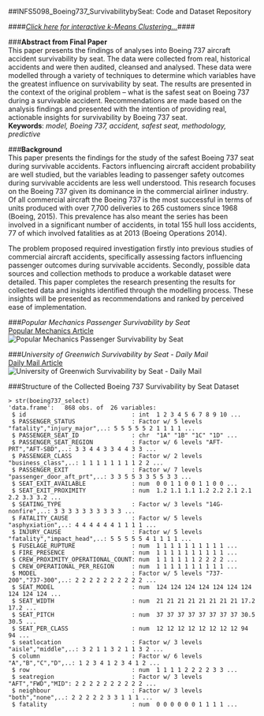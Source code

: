 ##INFS5098_Boeing737_SurvivabilitybySeat: Code and Dataset Repository
  

####*<a href="https://rjshanahan.shinyapps.io/Boeing737_Survivability_by_Seat_Clustering" target="_blank">Click here for interactive k-Means Clustering...</a>*####
  
    
###**Abstract from Final Paper**  
This paper presents the findings of analyses into Boeing 737 aircraft accident survivability by seat. The data were collected from real, historical accidents and were then audited, cleansed and analysed. These data were modelled through a variety of techniques to determine which variables have the greatest influence on survivability by seat. The results are presented in the context of the original problem – what is the safest seat on Boeing 737 during a survivable accident. Recommendations are made based on the analysis findings and presented with the intention of providing real, actionable insights for survivability by Boeing 737 seat.  
**Keywords**: *model, Boeing 737, accident, safest seat, methodology, predictive*  
  
  
###**Background**	  
This paper presents the findings for the study of the safest Boeing 737 seat during survivable accidents. Factors influencing aircraft accident probability are well studied, but the variables leading to passenger safety outcomes during survivable accidents are less well understood. This research focuses on the Boeing 737 given its dominance in the commercial airliner industry. Of all commercial aircraft the Boeing 737 is the most successful in terms of units produced with over 7,700 deliveries to 265 customers since 1968 (Boeing, 2015). This prevalence has also meant the series has been involved in a significant number of accidents, in total 155 hull loss accidents, 77 of which involved fatalities as at 2013 (Boeing Operations 2014).  
  
The problem proposed required investigation firstly into previous studies of commercial aircraft accidents, specifically assessing factors influencing passenger outcomes during survivable accidents. Secondly, possible data sources and collection methods to produce a workable dataset were detailed. This paper completes the research presenting the results for collected data and insights identified through the modelling process. These insights will be presented as recommendations and ranked by perceived ease of implementation.  
  
  
###*Popular Mechanics Passenger Survivability by Seat*  
[Popular Mechanics Article](http://www.popularmechanics.com/flight/a1918/4219452/)  
![Popular Mechanics Passenger Survivability by Seat](http://pop.h-cdn.co/assets/cm/15/05/54c88150d6d95_-_aircrash-seat-illo-0807.gif)
  
###*University of Greenwich Survivability by Seat - Daily Mail*   
[Daily Mail Article](http://www.popularmechanics.com/flight/a1918/4219452/)  
![University of Greenwich Survivability by Seat - Daily Mail](http://i.dailymail.co.uk/i/pix/2008/06/26/article-1029719-01C1F81300000578-944_468x298.jpg)
  
###Structure of the Collected Boeing 737 Survivability by Seat Dataset  
  
```
> str(boeing737_select)
'data.frame':	868 obs. of  26 variables:
 $ id                              : int  1 2 3 4 5 6 7 8 9 10 ...
 $ PASSENGER_STATUS                : Factor w/ 5 levels "fatality","injury_major",..: 5 5 5 5 5 2 1 1 1 1 ...
 $ PASSENGER_SEAT_ID               : chr  "1A" "1B" "1C" "1D" ...
 $ PASSENGER_SEAT_REGION           : Factor w/ 6 levels "AFT-PRT","AFT-SBD",..: 3 3 4 4 3 3 4 4 3 3 ...
 $ PASSENGER_CLASS                 : Factor w/ 2 levels "business_class",..: 1 1 1 1 1 1 1 1 2 2 ...
 $ PASSENGER_EXIT                  : Factor w/ 7 levels "passenger_door_aft_prt",..: 3 3 5 5 3 3 5 5 3 3 ...
 $ SEAT_EXIT_AVAILABLE             : num  0 0 1 1 0 0 1 1 0 0 ...
 $ SEAT_EXIT_PROXIMITY             : num  1.2 1.1 1.1 1.2 2.2 2.1 2.1 2.2 3.3 3.2 ...
 $ SEATING_TYPE                    : Factor w/ 3 levels "14G-nonfire",..: 3 3 3 3 3 3 3 3 3 3 ...
 $ FATALITY_CAUSE                  : Factor w/ 5 levels "asphyxiation",..: 4 4 4 4 4 4 1 1 1 1 ...
 $ INJURY_CAUSE                    : Factor w/ 5 levels "fatality","impact_head",..: 5 5 5 5 5 4 1 1 1 1 ...
 $ FUSELAGE_RUPTURE                : num  1 1 1 1 1 1 1 1 1 1 ...
 $ FIRE_PRESENCE                   : num  1 1 1 1 1 1 1 1 1 1 ...
 $ CREW_PROXIMITY_OPERATIONAL_COUNT: num  1 1 1 1 1 1 2 2 2 2 ...
 $ CREW_OPERATIONAL_PER_REGION     : num  1 1 1 1 1 1 1 1 1 1 ...
 $ MODEL                           : Factor w/ 5 levels "737-200","737-300",..: 2 2 2 2 2 2 2 2 2 2 ...
 $ SEAT_MODEL                      : num  124 124 124 124 124 124 124 124 124 124 ...
 $ SEAT_WIDTH                      : num  21 21 21 21 21 21 21 21 17.2 17.2 ...
 $ SEAT_PITCH                      : num  37 37 37 37 37 37 37 37 30.5 30.5 ...
 $ SEAT_PER_CLASS                  : num  12 12 12 12 12 12 12 12 94 94 ...
 $ seatlocation                    : Factor w/ 3 levels "aisle","middle",..: 3 2 1 1 3 2 1 1 3 2 ...
 $ column                          : Factor w/ 6 levels "A","B","C","D",..: 1 2 3 4 1 2 3 4 1 2 ...
 $ row                             : num  1 1 1 1 2 2 2 2 3 3 ...
 $ seatregion                      : Factor w/ 3 levels "AFT","FWD","MID": 2 2 2 2 2 2 2 2 2 2 ...
 $ neighbour                       : Factor w/ 3 levels "both","none",..: 2 2 2 2 2 3 3 1 1 1 ...
 $ fatality                        : num  0 0 0 0 0 0 1 1 1 1 ...
```
